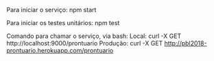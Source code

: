 Para iniciar o serviço:
npm start

Para iniciar os testes unitários:
npm test

Comando para chamar o serviço, via bash:
Local: curl -X GET http://localhost:9000/prontuario
Produção: curl -X GET http://pbl2018-prontuario.herokuapp.com/prontuario
